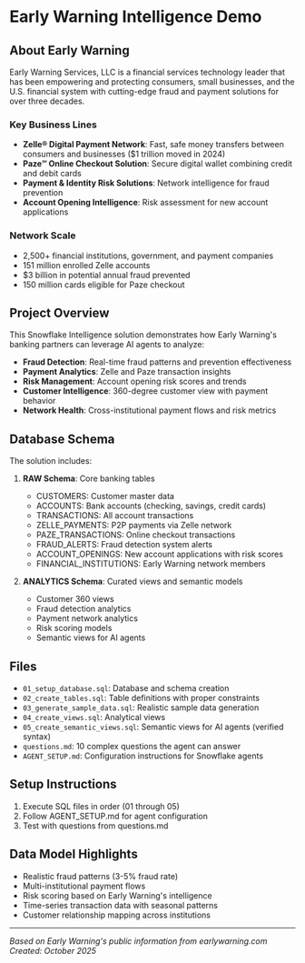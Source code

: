 # Early Warning Intelligence Demo

## About Early Warning

Early Warning Services, LLC is a financial services technology leader that has been empowering and protecting consumers, small businesses, and the U.S. financial system with cutting-edge fraud and payment solutions for over three decades.

### Key Business Lines

- **Zelle® Digital Payment Network**: Fast, safe money transfers between consumers and businesses ($1 trillion moved in 2024)
- **Paze℠ Online Checkout Solution**: Secure digital wallet combining credit and debit cards
- **Payment & Identity Risk Solutions**: Network intelligence for fraud prevention
- **Account Opening Intelligence**: Risk assessment for new account applications

### Network Scale

- 2,500+ financial institutions, government, and payment companies
- 151 million enrolled Zelle accounts
- $3 billion in potential annual fraud prevented
- 150 million cards eligible for Paze checkout

## Project Overview

This Snowflake Intelligence solution demonstrates how Early Warning's banking partners can leverage AI agents to analyze:

- **Fraud Detection**: Real-time fraud patterns and prevention effectiveness
- **Payment Analytics**: Zelle and Paze transaction insights
- **Risk Management**: Account opening risk scores and trends
- **Customer Intelligence**: 360-degree customer view with payment behavior
- **Network Health**: Cross-institutional payment flows and risk metrics

## Database Schema

The solution includes:

1. **RAW Schema**: Core banking tables
   - CUSTOMERS: Customer master data
   - ACCOUNTS: Bank accounts (checking, savings, credit cards)
   - TRANSACTIONS: All account transactions
   - ZELLE_PAYMENTS: P2P payments via Zelle network
   - PAZE_TRANSACTIONS: Online checkout transactions
   - FRAUD_ALERTS: Fraud detection system alerts
   - ACCOUNT_OPENINGS: New account applications with risk scores
   - FINANCIAL_INSTITUTIONS: Early Warning network members

2. **ANALYTICS Schema**: Curated views and semantic models
   - Customer 360 views
   - Fraud detection analytics
   - Payment network analytics
   - Risk scoring models
   - Semantic views for AI agents

## Files

- `01_setup_database.sql`: Database and schema creation
- `02_create_tables.sql`: Table definitions with proper constraints
- `03_generate_sample_data.sql`: Realistic sample data generation
- `04_create_views.sql`: Analytical views
- `05_create_semantic_views.sql`: Semantic views for AI agents (verified syntax)
- `questions.md`: 10 complex questions the agent can answer
- `AGENT_SETUP.md`: Configuration instructions for Snowflake agents

## Setup Instructions

1. Execute SQL files in order (01 through 05)
2. Follow AGENT_SETUP.md for agent configuration
3. Test with questions from questions.md

## Data Model Highlights

- Realistic fraud patterns (3-5% fraud rate)
- Multi-institutional payment flows
- Risk scoring based on Early Warning's intelligence
- Time-series transaction data with seasonal patterns
- Customer relationship mapping across institutions

---

*Based on Early Warning's public information from earlywarning.com*
*Created: October 2025*

